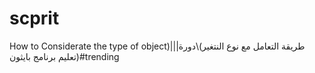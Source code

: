 # scprit
How to Considerate the type of object)|||طريقة التعامل مع نوع النتغير)\دورة تعليم برنامج بايثون)#trending
